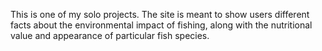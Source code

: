 This is one of my solo projects. The site is meant to show users different facts about the environmental impact of fishing, along with the nutritional value and appearance of particular fish species.
